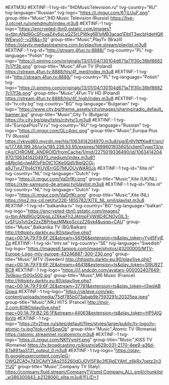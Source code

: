 #EXTM3U
#EXTINF:-1 tvg-id="1HDMusicTelevision.ru" tvg-country="RU" tvg-language="Russian" tvg-logo="https://i.imgur.com/6TjLUuF.png" group-title="Music",1HD Music Television (Russia) 
https://live-3.otcnet.ru/onehdmulti/index.m3u8
#EXTINF:-1 tvg-logo="https://encrypted-tbn0.gstatic.com/images?q=tbn:ANd9GcSFcuaZ4y6sLsQZ5rLPWkg6B1xMB3acaq1DbtT3wcbHdeHQKWEwyo1--v2R&s=10" group-title="Music",PlayTv (Brazil)
https://playtv.mediastreaming.com.br/play/live.stream/playlist.m3u8
#EXTINF:-1 tvg-id="http://stream.4fun.tv:8888/" tvg-country="PL" tvg-language="Polish" tvg-logo="https://i.pinimg.com/originals/13/01/04/130104d671a71f30c36bf86827c17f3b.png" group-title="Music",4Fun TV (Poland)
https://stream.4fun.tv:8888/hls/4f_med/index.m3u8
#EXTINF:-1 tvg-id="http://stream.4fun.tv:8888/" tvg-country="PL" tvg-language="Polish" tvg-logo="https://i.pinimg.com/originals/13/01/04/130104d671a71f30c36bf86827c17f3b.png" group-title="Music",4Fun TV HD (Poland)
https://stream.4fun.tv:8888/hls/4f_high/index.m3u8
#EXTINF:-1 tvg-id="tv.city.bg" tvg-country="BG" tvg-language="Bulgarian" tvg-logo="https://www.city.bg/theme_assets/city/images/sharing/radio_default_banner.jpg" group-title="Music",City Tv (Bulgaria)
https://tv.city.bg/play/tshls/citytv/3.m3u8
#EXTINF:-1 tvg-id="EuropaPlusTV.ru" tvg-country="RU" tvg-language="Russian" tvg-logo="https://i.imgur.com/GLc4qrc.png" group-title="Music",Europa Plus TV (Russia)
https://vkvsd60.mycdn.me/hls/1063414204970.m3u8/sig/Er6VNffKw8Y/srcIp/177.89.199.26/urls/185.226.53.95/expires/1699601935605/clientType/13/srcAg/CHROME_ANDROID/fromCache/1/mid/2275019336490/id/1063414204970/1063414204970_medium/index.m3u8?p&fbclid=IwAR1vFbOtC1CKe0QdV8jpQCGi-a9JTvrJ71hj4cYKUVErrGD7MUOUyWAR0Js
#EXTINF:-1 tvg-id="Xite.nl" tvg-country="NL" tvg-language="Dutch" tvg-logo="https://i.imgur.com/VaDrfKr.png" group-title="Music",Xite (UK/NL)
https://xite-samsung-de.amagi.tv/playlist.m3u8
#EXTINF:-1 tvg-id="Xite.nl" tvg-country="NL" tvg-language="Dutch" tvg-logo="https://i.imgur.com/VaDrfKr.png" group-title="Music",Xite (NL)
https://ms2.mx-cd.net/tv/226-1855782/XITE_NL.smil/playlist.m3u8
#EXTINF:-1 tvg-id="balkanika.tv" tvg-country="BG" tvg-language="balkan" tvg-logo="https://encrypted-tbn0.gstatic.com/images?q=tbn:ANd9GcQ0pgjLzZ6kwFh2JAtmpFVW8D4CNOvGlL3-LvSFUo1vh2e2zxZBPrbazMMkpScczZ26vk4&usqp=CAU" group-title="Music",Balkanika TV (BG/Balkan)
http://httpiptv.darktv.eu:80/play/live.php?mac=00:1A:79:F9:6F:2E&stream=56156&extension=ts&play_token=Yyd5FvjEZq
#EXTINF:-1 tvg-id="mtv.se" tvg-country="SE" tvg-language="Swedish" tvg-logo="https://images6.fanpop.com/image/photos/43200000/MTV-Europe-Logo-mtv-europe-43246887-300-230.png" group-title="Music",MTV (Sweden)
http://httpiptv.darktv.eu:80/play/live.php?mac=00:1A:79:F9:6F:2E&stream=46418&extension=ts&play_token=Sl9U92TBC8
#EXTINF:-1 tvg-logo="https://i1.sndcdn.com/avatars-000002407649-7p0kpu-t500x500.jpg" group-title="Music",M6 Music (France)
http://httpiptv.darktv.eu:80/play/live.php?mac=00:1A:79:F9:6F:2E&stream=37781&extension=ts&play_token=t3wdABQowa
#EXTINF:-1 tvg-logo="https://okteve.com/wp-content/uploads/media/75df785b073abab9b7593291c20325ea.jpeg" group-title="Music",NRJ HITS (France)
http://mol-2.com:8080/play/live.php?mac=00:1A:79:B2:26:1F&stream=44063&extension=ts&play_token=HP5AIQ6xVp
#EXTINF:-1 tvg-logo="https://tv2free.ru/sites/default/files/styles/large/public/tv-logo/tv-atomic-tv.jpg?itok=vHiSqwOb" group-title="Music",Atomic TV (Romania)
https://atomic.streamnet.ro/atomictv.m3u8
#EXTINF:-1 tvg-logo="https://i.imgur.com/NKfVymH.png" group-title="Music",KISS TV (Romania)
https://tv.broadcasting.ro/kisstv/a629c031-2170-4ee9-a36d-87a891aa3131_output_0.m3u8
#EXTINF:-1 tvg-logo="https://play-lh.googleusercontent.com/jpG-OWQZCA5y7d3lCAjfY3Aq255260dOJOVl5F8o3fERpEYAhf_z6kRx7oetz2n3YU0" group-title="Music",Company TV (Italy)
https://company.fluid.stream/CompanyTV/smil:Company_ALL.smil/chunklist_w386300843_b2128000_slita.m3u8?FLID=1


